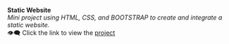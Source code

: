 **Static Website**<br/>
*Mini project using HTML, CSS, and BOOTSTRAP to create and integrate a static website.*<br/>
:eye_speech_bubble: Click the link to view the [project](https://viswajith.ccbp.tech/)
